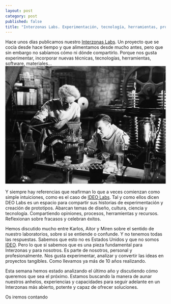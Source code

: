 ```yaml
---
layout: post
category: post
published: false
title: "Interzonas Labs. Experimentación, tecnología, herramientas, proyectos, talleres..."
---
```


Hace unos días publicamos nuestro [Interzonas Labs](http://labs.interzonas.info). Un proyecto que se cocía desde hace tiempo y que alimentamos desde mucho antes, pero que sin embargo no sabíamos cómo ni dónde compartirlo. Porque nos gusta experimentar, incorporar nuevas técnicas, tecnologías, herramientas, software, materiales… 
![Laboratorio de experimentos](/_posts/blog/lab.jpg)

Y siempre hay referencias que reafirman lo que a veces comienzan como simple intuiciones, como es el caso de [IDEO Labs](https://labs.ideo.com/). Tal y como ellos dicen DEO Labs es un espacio para compartir sus historias de experimentación y creación de prototipos. Abarcan temas de diseño, cultura, ciencia y tecnología. Compartiendo opiniones, procesos, herramientas y recursos. Reflexionan sobre fracasos y celebran éxitos.

Hemos discutido mucho entre Karlos, Aitor y Miren sobre el sentido de nuestro laboratorios, sobre si se entiende o confunde. Y no tenemos todas las respuestas. Sabemos que esto no es Estados Unidos y que no somos [IDEO](http://www.ideo.com/). Pero lo que sí sabemos que es una pieza fundamental para Interzonas y para nosotros. Es parte de nosotros, personal y profesionalmente. Nos gusta experimentar, analizar y convertir las ideas en proyectos tangibles. Como llevamos ya más de 10 años realizando.


Esta semana hemos estado analizando el último año y discutiendo cómo queremos que sea el próximo. Estamos buscando la manera de aunar nuestros anhelos, experiencias y capacidades para seguir adelante en un Interzonas más abierto, potente y capaz de ofrecer soluciones.

Os iremos contando 